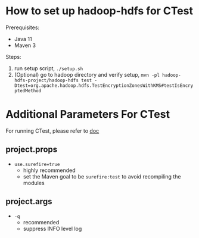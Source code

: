 # How to set up hadoop-hdfs for CTest
Prerequisites:
- Java 11
- Maven 3

Steps:
1. run setup script, `./setup.sh`
2. (Optional) go to hadoop directory and verify setup, `mvn -pl hadoop-hdfs-project/hadoop-hdfs test -Dtest=org.apache.hadoop.hdfs.TestEncryptionZonesWithKMS#testIsEncryptedMethod`

# Additional Parameters For CTest
For running CTest, please refer to [doc](../../../README.md#how-to-run-ctest)

## project.props
- `use.surefire=true`
    - highly recommended
    - set the Maven goal to be `surefire:test` to avoid recompiling the modules

## project.args
- `-q`
    - recommended
    - suppress INFO level log
